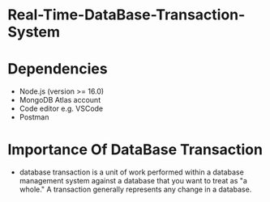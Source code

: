 # Real-Time-DataBase-Transaction-System

# Dependencies
- Node.js (version >= 16.0)
- MongoDB Atlas account
- Code editor e.g. VSCode
- Postman

# Importance Of DataBase Transaction
- database transaction is a unit of work performed within a database management system against a database that you want to treat as "a whole." A transaction generally represents any change in a database.
